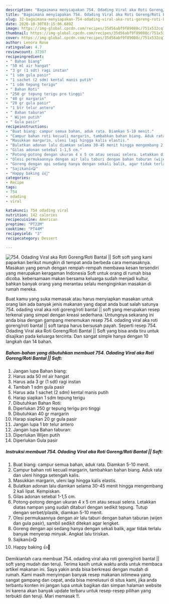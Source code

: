 ```yaml
---
description: "Bagaimana menyiapakan 754. Odading Viral aka Roti Goreng/Roti Bantal || Soft Teruji"
title: "Bagaimana menyiapakan 754. Odading Viral aka Roti Goreng/Roti Bantal || Soft Teruji"
slug: 32-bagaimana-menyiapakan-754-odading-viral-aka-roti-goreng-roti-bantal-soft-teruji
date: 2020-10-30T03:15:06.689Z
image: https://img-global.cpcdn.com/recipes/35d56abf9f89088c/751x532cq70/754-odading-viral-aka-roti-gorengroti-bantal-soft-foto-resep-utama.jpg
thumbnail: https://img-global.cpcdn.com/recipes/35d56abf9f89088c/751x532cq70/754-odading-viral-aka-roti-gorengroti-bantal-soft-foto-resep-utama.jpg
cover: https://img-global.cpcdn.com/recipes/35d56abf9f89088c/751x532cq70/754-odading-viral-aka-roti-gorengroti-bantal-soft-foto-resep-utama.jpg
author: Lenora Rose
ratingvalue: 4.7
reviewcount: 37397
recipeingredient:
- " Bahan biang"
- "50 ml air hangat"
- "3 gr (1 sdt) ragi instan"
- "1 sdm gula pasir"
- "1 sachet (2 sdm) kental manis putih"
- "1 sdm tepung terigu"
- " Bahan Roti"
- "250 gr tepung terigu pro tinggi"
- "40 gr margarin"
- "20 gr gula pasir"
- "1 btr telur antero"
- " Bahan taburan"
- " Wijen putih"
- " Gula pasir"
recipeinstructions:
- "Buat biang: campur semua bahan, aduk rata. Diamkan 5-10 menit."
- "Campur bahan roti kecuali margarin, tambahkan bahan biang. Aduk rata dan uleni hingga setengah kalis."
- "Masukkan margarin, uleni lagi hingga kalis elastis."
- "Bulatkan adonan lalu diamkan selama 30-45 menit hingga mengembang 2 kali lipat. Kempiskan."
- "Gilas adonan setebal 1-1,5 cm."
- "Potong-potong dengan ukuran 4 x 5 cm atau sesuai selera. Letakkan diatas nampan yang sudah ditaburi dengan sedikit tepung. Tutup dengan serbet/plastik, diamkan 5-10 menit."
- "Olesi permukaannya dengan air lalu taburi dengan bahan taburan (wijen dan gula pasir), sambil sedikit ditekan agar lengket."
- "Goreng dengan api sedang hanya dengan sekali balik, agar tidak terlalu banyak menyerap minyak. Angkat lalu tiriskan."
- "Sajikan👍😋"
- "Happy baking 👍🥰"
categories:
- Recipe
tags:
- 754
- odading
- viral

katakunci: 754 odading viral 
nutrition: 142 calories
recipecuisine: American
preptime: "PT22M"
cooktime: "PT44M"
recipeyield: "3"
recipecategory: Dessert

---
```



![754. Odading Viral aka Roti Goreng/Roti Bantal || Soft](https://img-global.cpcdn.com/recipes/35d56abf9f89088c/751x532cq70/754-odading-viral-aka-roti-gorengroti-bantal-soft-foto-resep-utama.jpg)
 soft yang kami paparkan berikut mungkin di tempat anda berbeda cara memasaknya. Masakan yang penuh dengan rempah-rempah membawa kesan tersendiri yang merupakan keragaman Indonesia
 Soft untuk orang di rumah bisa dicoba. kebersamaan makan bersama keluarga sudah menjadi kultur, bahkan banyak orang yang merantau selalu menginginkan masakan di rumah mereka.



Buat kamu yang suka memasak atau harus menyiapkan masakan untuk orang lain ada banyak jenis makanan yang dapat anda buat salah satunya 754. odading viral aka roti goreng/roti bantal || soft yang merupakan resep terkenal yang simpel dengan kreasi sederhana. Untungnya sekarang ini anda bisa dengan gampang menemukan resep 754. odading viral aka roti goreng/roti bantal || soft tanpa harus bersusah payah.
Seperti resep 754. Odading Viral aka Roti Goreng/Roti Bantal || Soft yang bisa anda tiru untuk disajikan pada keluarga tercinta. Dan sangat simple hanya dengan 10 langkah dan 14 bahan.


<!--inarticleads1-->

##### Bahan-bahan yang dibutuhkan membuat 754. Odading Viral aka Roti Goreng/Roti Bantal || Soft:

1. Jangan lupa  Bahan biang:
1. Harus ada 50 ml air hangat
1. Harus ada 3 gr (1 sdt) ragi instan
1. Tambah 1 sdm gula pasir
1. Harus ada 1 sachet (2 sdm) kental manis putih
1. Harap siapkan 1 sdm tepung terigu
1. Dibutuhkan  Bahan Roti:
1. Diperlukan 250 gr tepung terigu pro tinggi
1. Dibutuhkan 40 gr margarin
1. Harap siapkan 20 gr gula pasir
1. Jangan lupa 1 btr telur antero
1. Jangan lupa  Bahan taburan:
1. Diperlukan  Wijen putih
1. Diperlukan  Gula pasir




<!--inarticleads2-->

##### Instruksi membuat  754. Odading Viral aka Roti Goreng/Roti Bantal || Soft:

1. Buat biang: campur semua bahan, aduk rata. Diamkan 5-10 menit.
1. Campur bahan roti kecuali margarin, tambahkan bahan biang. Aduk rata dan uleni hingga setengah kalis.
1. Masukkan margarin, uleni lagi hingga kalis elastis.
1. Bulatkan adonan lalu diamkan selama 30-45 menit hingga mengembang 2 kali lipat. Kempiskan.
1. Gilas adonan setebal 1-1,5 cm.
1. Potong-potong dengan ukuran 4 x 5 cm atau sesuai selera. Letakkan diatas nampan yang sudah ditaburi dengan sedikit tepung. Tutup dengan serbet/plastik, diamkan 5-10 menit.
1. Olesi permukaannya dengan air lalu taburi dengan bahan taburan (wijen dan gula pasir), sambil sedikit ditekan agar lengket.
1. Goreng dengan api sedang hanya dengan sekali balik, agar tidak terlalu banyak menyerap minyak. Angkat lalu tiriskan.
1. Sajikan👍😋
1. Happy baking 👍🥰




Demikianlah cara membuat 754. odading viral aka roti goreng/roti bantal || soft yang mudah dan teruji. Terima kasih untuk waktu anda untuk membaca artikel makanan ini. Saya yakin anda bisa berkreasi dengan mudah di rumah. Kami masih menyimpan banyak resep makanan istimewa yang sangat gampang dan cepat, anda bisa menelusuri di situs kami, jika anda terbantu konten ini jangan lupa untuk bagikan dan simpan halaman website ini karena akan banyak update terbaru untuk resep-resep pilihan yang terbukti dan teruji. Mari memasak !!. 
